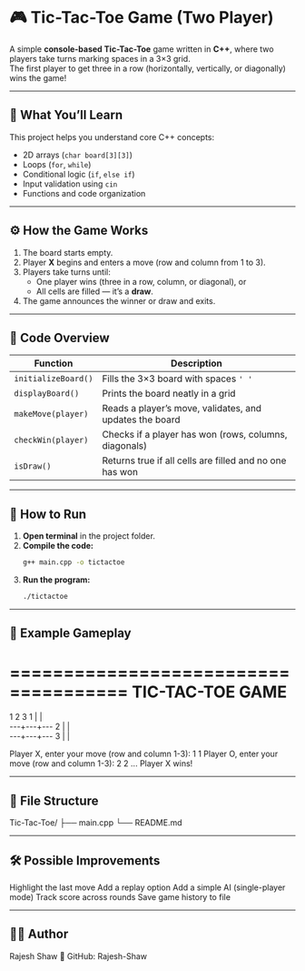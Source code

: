 # 🎮 Tic-Tac-Toe Game (Two Player)

A simple **console-based Tic-Tac-Toe** game written in **C++**, where two players take turns marking spaces in a 3×3 grid.  
The first player to get three in a row (horizontally, vertically, or diagonally) wins the game!

---

## 🧠 What You’ll Learn
This project helps you understand core C++ concepts:
- 2D arrays (`char board[3][3]`)
- Loops (`for`, `while`)
- Conditional logic (`if`, `else if`)
- Input validation using `cin`
- Functions and code organization

---

## ⚙️ How the Game Works

1. The board starts empty.
2. Player **X** begins and enters a move (row and column from 1 to 3).
3. Players take turns until:
   - One player wins (three in a row, column, or diagonal), or  
   - All cells are filled — it’s a **draw**.
4. The game announces the winner or draw and exits.

---

## 🧩 Code Overview

| Function | Description |
|-----------|--------------|
| `initializeBoard()` | Fills the 3×3 board with spaces `' '` |
| `displayBoard()` | Prints the board neatly in a grid |
| `makeMove(player)` | Reads a player’s move, validates, and updates the board |
| `checkWin(player)` | Checks if a player has won (rows, columns, diagonals) |
| `isDraw()` | Returns true if all cells are filled and no one has won |

---

## 🚀 How to Run

1. **Open terminal** in the project folder.
2. **Compile the code:**
   ```bash
   g++ main.cpp -o tictactoe
3. **Run the program:**
   ```bash
   ./tictactoe


---


## 🧾 Example Gameplay
=====================================
          TIC-TAC-TOE GAME
=====================================
 1   2   3
1   |   |  
 ---+---+---
2   |   |  
 ---+---+---
3   |   |  

Player X, enter your move (row and column 1-3): 1 1
Player O, enter your move (row and column 1-3): 2 2
...
Player X wins!


---

## 🧱 File Structure
Tic-Tac-Toe/
├── main.cpp
└── README.md

---


## 🛠️ Possible Improvements
Highlight the last move
Add a replay option
Add a simple AI (single-player mode)
Track score across rounds
Save game history to file


---

## 👨‍💻 Author
Rajesh Shaw
📘 GitHub: Rajesh-Shaw